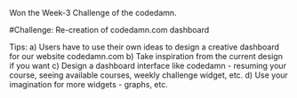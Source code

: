 Won the Week-3 Challenge of the codedamn.

#Challenge: Re-creation of codedamn.com dashboard

Tips: 
a) Users have to use their own ideas to design a creative dashboard for our website codedamn.com
b) Take inspiration from the current design if you want
c) Design a dashboard interface like codedamn - resuming your course, seeing available courses, weekly challenge widget, etc.
d) Use your imagination for more widgets - graphs, etc.
